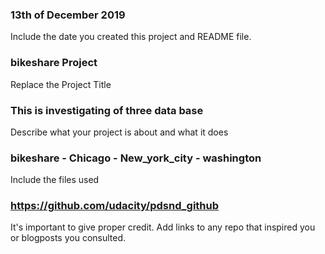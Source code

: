 ### 13th of December 2019
Include the date you created this project and README file.

### bikeshare Project
Replace the Project Title

### This is investigating of three data base
Describe what your project is about and what it does

### bikeshare - Chicago - New_york_city - washington
Include the files used

### https://github.com/udacity/pdsnd_github
It's important to give proper credit. Add links to any repo that inspired you or blogposts you consulted.
